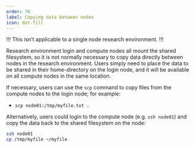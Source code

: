 ```yaml
---
order: 70
label: Copying data between nodes
icon: dot-fill
---
```




!!!
This isn’t applicable to a single node research environment.
!!!

Research environment login and compute nodes all mount the shared filesystem, so it is not normally necessary to copy data directly between nodes in the research environment. Users simply need to place the data to be shared in their home-directory on the login node, and it will be available on all compute nodes in the same location.

If necessary, users can use the `scp` command to copy files from the compute nodes to the login node; for example:

- `scp node01:/tmp/myfile.txt .`

Alternatively, users could login to the compute node (e.g. `ssh node01`) and copy the data back to the shared filesystem on the node:

```bash
ssh node01
cp /tmp/myfile ~/myfile
```

